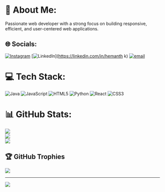 # 💫 About Me:
Passionate web developer with a strong focus on building responsive, efficient, and user-centered web applications.


## 🌐 Socials:
[![Instagram](https://img.shields.io/badge/Instagram-%23E4405F.svg?logo=Instagram&logoColor=white)](https://instagram.com/hemanth._.gowdru) [![LinkedIn](https://img.shields.io/badge/LinkedIn-%230077B5.svg?logo=linkedin&logoColor=white)](https://linkedin.com/in/hemanth k) [![email](https://img.shields.io/badge/Email-D14836?logo=gmail&logoColor=white)](mailto:hemanthkumar2545@gmail.com) 

# 💻 Tech Stack:
![Java](https://img.shields.io/badge/java-%23ED8B00.svg?style=for-the-badge&logo=openjdk&logoColor=white) ![JavaScript](https://img.shields.io/badge/javascript-%23323330.svg?style=for-the-badge&logo=javascript&logoColor=%23F7DF1E) ![HTML5](https://img.shields.io/badge/html5-%23E34F26.svg?style=for-the-badge&logo=html5&logoColor=white) ![Python](https://img.shields.io/badge/python-3670A0?style=for-the-badge&logo=python&logoColor=ffdd54) ![React](https://img.shields.io/badge/react-%2320232a.svg?style=for-the-badge&logo=react&logoColor=%2361DAFB) ![CSS3](https://img.shields.io/badge/css3-%231572B6.svg?style=for-the-badge&logo=css3&logoColor=white)
# 📊 GitHub Stats:
![](https://github-readme-stats.vercel.app/api?username=Hemanth-k04&theme=dark&hide_border=false&include_all_commits=false&count_private=false)<br/>
![](https://nirzak-streak-stats.vercel.app/?user=Hemanth-k04&theme=dark&hide_border=false)<br/>
![](https://github-readme-stats.vercel.app/api/top-langs/?username=Hemanth-k04&theme=dark&hide_border=false&include_all_commits=false&count_private=false&layout=compact)

## 🏆 GitHub Trophies
![](https://github-profile-trophy.vercel.app/?username=Hemanth-k04&theme=onedark&no-frame=false&no-bg=true&margin-w=4)

---
[![](https://visitcount.itsvg.in/api?id=Hemanth-k04&icon=0&color=0)](https://visitcount.itsvg.in)

<!-- Proudly created with GPRM ( https://gprm.itsvg.in ) -->
